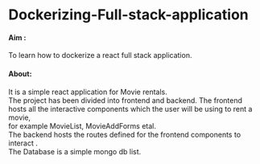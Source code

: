 # Dockerizing-Full-stack-application 

#### Aim :
To learn how to dockerize a react full stack application.

#### About:
It is a simple react application for Movie rentals. <br>
The project has been divided into frontend and backend. The frontend hosts all the interactive components which the user will be using to rent a movie, <br>
for example MovieList, MovieAddForms etal. <br>
The backend hosts the routes  defined for the frontend components to interact . <br>
The Database is a simple mongo db list. <br>


